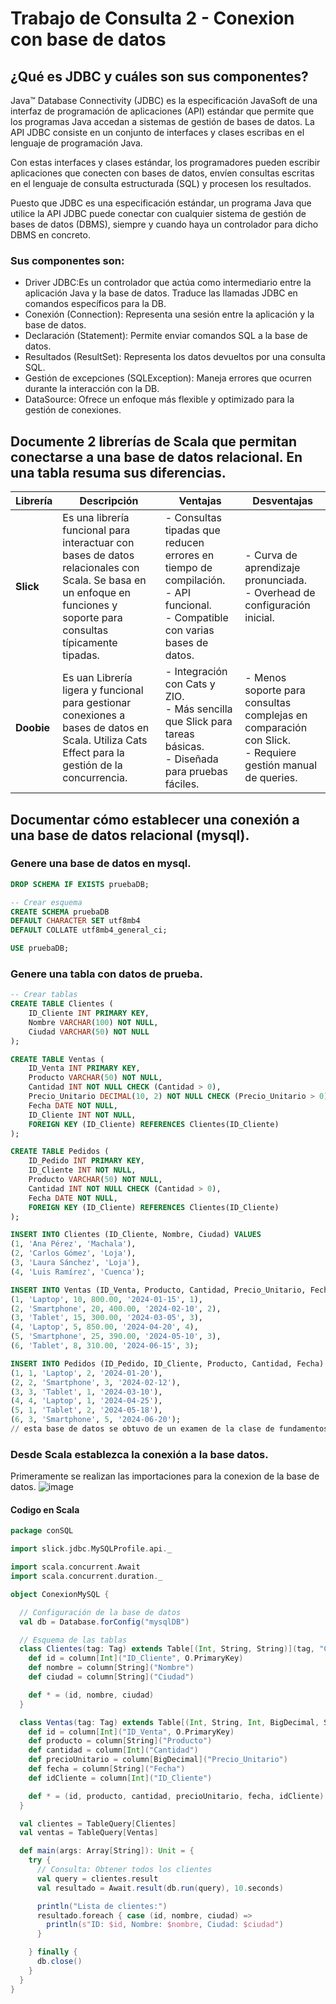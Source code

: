 # Trabajo de Consulta 2 - Conexion con base de datos 
## ¿Qué es JDBC y cuáles son sus componentes?
Java™ Database Connectivity (JDBC) es la especificación JavaSoft de una interfaz de programación de aplicaciones (API) estándar que permite que los programas Java accedan a sistemas de gestión de bases de datos. La API JDBC consiste en un conjunto de interfaces y clases escribas en el lenguaje de programación Java.

Con estas interfaces y clases estándar, los programadores pueden escribir aplicaciones que conecten con bases de datos, envíen consultas escritas en el lenguaje de consulta estructurada (SQL) y procesen los resultados.

Puesto que JDBC es una especificación estándar, un programa Java que utilice la API JDBC puede conectar con cualquier sistema de gestión de bases de datos (DBMS), siempre y cuando haya un controlador para dicho DBMS en concreto.

### Sus componentes son: 
- Driver JDBC:Es un controlador que actúa como intermediario entre la aplicación Java y la base de datos. Traduce las llamadas JDBC en comandos específicos para la DB.
- Conexión (Connection): Representa una sesión entre la aplicación y la base de datos.
- Declaración (Statement): Permite enviar comandos SQL a la base de datos.
- Resultados (ResultSet): Representa los datos devueltos por una consulta SQL.
- Gestión de excepciones (SQLException): Maneja errores que ocurren durante la interacción con la DB. 
- DataSource: Ofrece un enfoque más flexible y optimizado para la gestión de conexiones. 

## Documente 2 librerías de Scala que permitan conectarse a una base de datos relacional. En una tabla resuma sus diferencias.
| **Librería** | **Descripción** | **Ventajas** | **Desventajas** |
|--------------|-----------------|--------------|------------------|
| **Slick**    | Es una librería funcional para interactuar con bases de datos relacionales con Scala. Se basa en un enfoque en funciones y soporte para consultas típicamente tipadas. | - Consultas tipadas que reducen errores en tiempo de compilación.  <br> - API funcional.  <br> - Compatible con varias bases de datos. | - Curva de aprendizaje pronunciada.  <br> - Overhead de configuración inicial. |
| **Doobie**   | Es uan Librería ligera y funcional para gestionar conexiones a bases de datos en Scala. Utiliza Cats Effect para la gestión de la concurrencia. | - Integración con Cats y ZIO.  <br> - Más sencilla que Slick para tareas básicas.  <br> - Diseñada para pruebas fáciles. | - Menos soporte para consultas complejas en comparación con Slick.  <br> - Requiere gestión manual de queries. |

## Documentar cómo establecer una conexión a una base de datos relacional (mysql).

### Genere una base de datos en mysql.
```sql
DROP SCHEMA IF EXISTS pruebaDB;

-- Crear esquema 
CREATE SCHEMA pruebaDB
DEFAULT CHARACTER SET utf8mb4
DEFAULT COLLATE utf8mb4_general_ci;

USE pruebaDB;
```

### Genere una tabla con datos de prueba.
```sql
-- Crear tablas
CREATE TABLE Clientes (
    ID_Cliente INT PRIMARY KEY,
    Nombre VARCHAR(100) NOT NULL,
    Ciudad VARCHAR(50) NOT NULL
);

CREATE TABLE Ventas (
    ID_Venta INT PRIMARY KEY,
    Producto VARCHAR(50) NOT NULL,
    Cantidad INT NOT NULL CHECK (Cantidad > 0),
    Precio_Unitario DECIMAL(10, 2) NOT NULL CHECK (Precio_Unitario > 0),
    Fecha DATE NOT NULL,
    ID_Cliente INT NOT NULL,
    FOREIGN KEY (ID_Cliente) REFERENCES Clientes(ID_Cliente)
);

CREATE TABLE Pedidos (
    ID_Pedido INT PRIMARY KEY,
    ID_Cliente INT NOT NULL,
    Producto VARCHAR(50) NOT NULL,
    Cantidad INT NOT NULL CHECK (Cantidad > 0),
    Fecha DATE NOT NULL,
    FOREIGN KEY (ID_Cliente) REFERENCES Clientes(ID_Cliente)
);

INSERT INTO Clientes (ID_Cliente, Nombre, Ciudad) VALUES
(1, 'Ana Pérez', 'Machala'),
(2, 'Carlos Gómez', 'Loja'),
(3, 'Laura Sánchez', 'Loja'),
(4, 'Luis Ramírez', 'Cuenca');

INSERT INTO Ventas (ID_Venta, Producto, Cantidad, Precio_Unitario, Fecha, ID_Cliente) VALUES
(1, 'Laptop', 10, 800.00, '2024-01-15', 1),
(2, 'Smartphone', 20, 400.00, '2024-02-10', 2),
(3, 'Tablet', 15, 300.00, '2024-03-05', 3),
(4, 'Laptop', 5, 850.00, '2024-04-20', 4),
(5, 'Smartphone', 25, 390.00, '2024-05-10', 3),
(6, 'Tablet', 8, 310.00, '2024-06-15', 3);

INSERT INTO Pedidos (ID_Pedido, ID_Cliente, Producto, Cantidad, Fecha) VALUES
(1, 1, 'Laptop', 2, '2024-01-20'),
(2, 2, 'Smartphone', 3, '2024-02-12'),
(3, 3, 'Tablet', 1, '2024-03-10'),
(4, 4, 'Laptop', 1, '2024-04-25'),
(5, 1, 'Tablet', 2, '2024-05-18'),
(6, 3, 'Smartphone', 5, '2024-06-20');
// esta base de datos se obtuvo de un examen de la clase de fundamentos de base de datos 
```
### Desde Scala establezca la conexión a la base datos.
Primeramente se realizan las importaciones para la conexion de la base de datos. 
![image](https://github.com/user-attachments/assets/a22b47fb-25a4-4e40-8a59-363f619e1fe3)
#### Codigo en Scala 
```scala
package conSQL

import slick.jdbc.MySQLProfile.api._

import scala.concurrent.Await
import scala.concurrent.duration._

object ConexionMySQL {

  // Configuración de la base de datos
  val db = Database.forConfig("mysqlDB")

  // Esquema de las tablas
  class Clientes(tag: Tag) extends Table[(Int, String, String)](tag, "Clientes") {
    def id = column[Int]("ID_Cliente", O.PrimaryKey)
    def nombre = column[String]("Nombre")
    def ciudad = column[String]("Ciudad")

    def * = (id, nombre, ciudad)
  }

  class Ventas(tag: Tag) extends Table[(Int, String, Int, BigDecimal, String, Int)](tag, "Ventas") {
    def id = column[Int]("ID_Venta", O.PrimaryKey)
    def producto = column[String]("Producto")
    def cantidad = column[Int]("Cantidad")
    def precioUnitario = column[BigDecimal]("Precio_Unitario")
    def fecha = column[String]("Fecha")
    def idCliente = column[Int]("ID_Cliente")

    def * = (id, producto, cantidad, precioUnitario, fecha, idCliente)
  }

  val clientes = TableQuery[Clientes]
  val ventas = TableQuery[Ventas]

  def main(args: Array[String]): Unit = {
    try {
      // Consulta: Obtener todos los clientes
      val query = clientes.result
      val resultado = Await.result(db.run(query), 10.seconds)

      println("Lista de clientes:")
      resultado.foreach { case (id, nombre, ciudad) =>
        println(s"ID: $id, Nombre: $nombre, Ciudad: $ciudad")
      }

    } finally {
      db.close()
    }
  }
}

```
